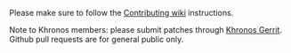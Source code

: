 Please make sure to follow the [Contributing wiki](https://github.com/KhronosGroup/vk-gl-cts/wiki/Contributing) instructions.

Note to Khronos members: please submit patches through [Khronos Gerrit](https://gerrit.khronos.org/#/dashboard/self). Github pull requests are for general public only.
